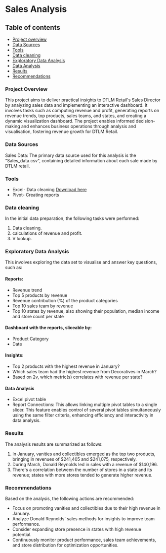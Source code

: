 # Sales Analysis

## Table of contents

- [Project overview](#project-overview)
- [Data Sources](#data-sources)
- [Tools](#tools)
- [Data cleaning](#data-cleaning)
- [Exploratory Data Analysis](#exploratory-data-analysis)
- [Data Analysis](#data-analysis)
- [Results](#results)
- [Recommendations](#recommendations)




### Project Overview

This project aims to deliver practical insights to DTLM Retail's Sales Director by analyzing sales data and implementing an interactive dashboard. It involves tasks such as computing revenue and profit, generating reports on revenue trends, top products, sales teams, and states, and creating a dynamic visualization dashboard. The project enables informed decision-making and enhances business operations through analysis and visualisation, fostering revenue growth for DTLM Retail.



### Data Sources

Sales Data: The primary data source used for this analysis is the "Sales_data.csv", containing detailed information about each sale made by DTLM retail.

### Tools
- Excel- Data cleaning [Download here](https://microsoft.com)
- Pivot- Creating reports


### Data cleaning
In the initial data preparation, the following tasks were performed:
1. Data cleaning.
2. calculations of revenue and profit.
3. V lookup.

### Exploratory Data Analysis

This involves exploring the data set to visualise and answer key questions, such as:

#### Reports:
- Revenue trend
- Top 5 products by revenue
- Revenue contribution (%) of the product categories
- Top 10 sales team by revenue
- Top 10 states by revenue, also showing their population, median income and
  store count per state

#### Dashboard with the reports, sliceable by:
- Product Category
- Date
 
 #### Insights:
- Top 2 products with the highest revenue in January?
- Which sales team had the highest revenue from Decoratives in March?
- Based on 2v, which metric(s) correlates with revenue per state?


#### Data Analysis

- Excel pivot table
- Report Connections: This allows linking multiple pivot tables to a single slicer. This feature enables control of several pivot 
  tables simultaneously using the same filter criteria, enhancing efficiency and interactivity in data analysis.


### Results

The analysis results are summarized as follows:

1. In January, vanities and collectibles emerged as the top two products, bringing in revenues of $241,405 and $241,075, respectively.
2. During March, Donald Reynolds led in sales with a revenue of $140,196.
3. There's a correlation between the number of stores in a state and its revenue; states with more stores tended to generate higher revenue.

### Recommendations 

Based on the analysis, the following actions are recommended:

- Focus on promoting vanities and collectibles due to their high revenue in January.
- Analyze Donald Reynolds' sales methods for insights to improve team performance.
- Consider expanding store presence in states with high revenue potential.
- Continuously monitor product performance, sales team achievements, and store distribution for optimization opportunities.
